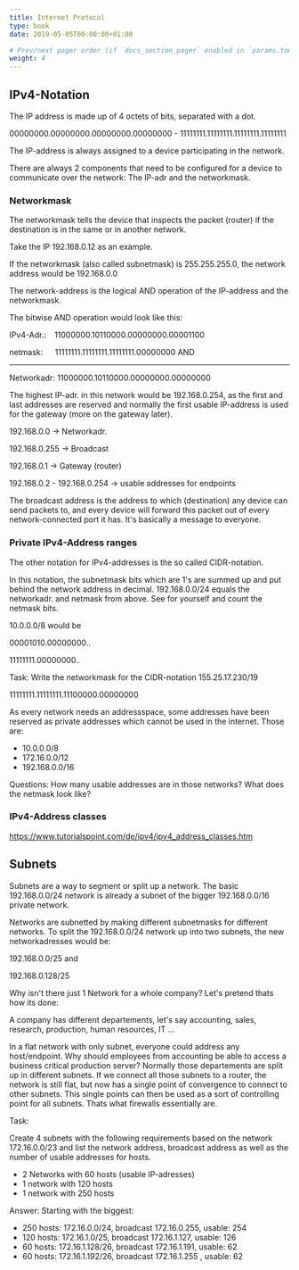 ```yaml
---
title: Internet Protocol
type: book
date: 2019-05-05T00:00:00+01:00

# Prev/next pager order (if `docs_section_pager` enabled in `params.toml`)
weight: 4
---
```


## IPv4-Notation
The IP address is made up of 4 octets of bits, separated with a dot. 

00000000.00000000.00000000.00000000 - 11111111.11111111.11111111.11111111

The IP-address is always assigned to a device participating in the network.

There are always 2 components that need to be configured for a device to communicate over the network: The IP-adr and the networkmask.

### Networkmask
The networkmask tells the device that inspects the packet (router) if the destination is in the same or in another network.  

Take the IP 192.168.0.12 as an example.

If the networkmask (also called subnetmask) is 255.255.255.0, the network address would be 192.168.0.0

The network-address is the logical AND operation of the IP-address and the networkmask.

The bitwise AND operation would look like this:

IPv4-Adr.: &ensp; 11000000.10110000.00000000.00001100

netmask: &ensp;&ensp; 11111111.11111111.11111111.00000000 AND
___
Networkadr: 11000000.10110000.00000000.00000000

The highest IP-adr. in this network would be 192.168.0.254, as the first and last addresses are reserved and normally the first usable IP-address is used for the gateway (more on the gateway later).

192.168.0.0 -> Networkadr.

192.168.0.255 -> Broadcast

192.168.0.1 -> Gateway (router)

192.168.0.2 - 192.168.0.254 -> usable addresses for endpoints

The broadcast address is the address to which (destination) any device can send packets to, and every device will forward this packet out of every network-connected port it has. It's basically a message to everyone.


### Private IPv4-Address ranges
The other notation for IPv4-addresses is the so called CIDR-notation.

In this notation, the subnetmask bits which are 1's are summed up and put behind the network address in decimal. 192.168.0.0/24 equals the networkadr. and netmask from above. See for yourself and count the netmask bits.

10.0.0.0/8 would be

00001010.00000000..

11111111.00000000..

Task: Write the networkmask for the CIDR-notation 155.25.17.230/19

11111111.11111111.11100000.00000000


As every network needs an addressspace, some addresses have been reserved as private addresses which cannot be used in the internet. Those are:

* 10.0.0.0/8
* 172.16.0.0/12
* 192.168.0.0/16

Questions: How many usable addresses are in those networks? What does the netmask look like?


### IPv4-Address classes

https://www.tutorialspoint.com/de/ipv4/ipv4_address_classes.htm

## Subnets
Subnets are a way to segment or split up a network. The basic 192.168.0.0/24 network is already a subnet of the bigger 192.168.0.0/16 private network.

Networks are subnetted by making different subnetmasks for different networks.
To split the 192.168.0.0/24 network up into two subnets, the new networkadresses would be:

192.168.0.0/25 and

192.168.0.128/25

Why isn't there just 1 Network for a whole company? Let's pretend thats how its done:

A company has different departements, let's say accounting, sales, research, production, human resources, IT ...

In a flat network with only subnet, everyone could address any host/endpoint. Why should employees from accounting be able to access a business critical production server? Normally those departements are split up in different subnets. If we connect all those subnets to a router, the network is still flat, but now has a single point of convergence to connect to other subnets. This single points can then be used as a sort of controlling point for all subnets. Thats what firewalls essentially are. 

Task:

Create 4 subnets with the following requirements based on the network 172.16.0.0/23 and list the network address, broadcast address as well as the number of usable addresses for hosts.
* 2 Networks with 60 hosts (usable IP-adresses)
* 1 network with 120 hosts
* 1 network with 250 hosts


Answer: Starting with the biggest:

- 250 hosts: 172.16.0.0/24, broadcast 172.16.0.255, usable: 254
- 120 hosts: 172.16.1.0/25, broadcast 172.16.1.127, usable: 126
- 60 hosts: 172.16.1.128/26, broadcast 172.16.1.191, usable: 62
- 60 hosts: 172.16.1.192/26, broadcast 172.16.1.255 , usable: 62
